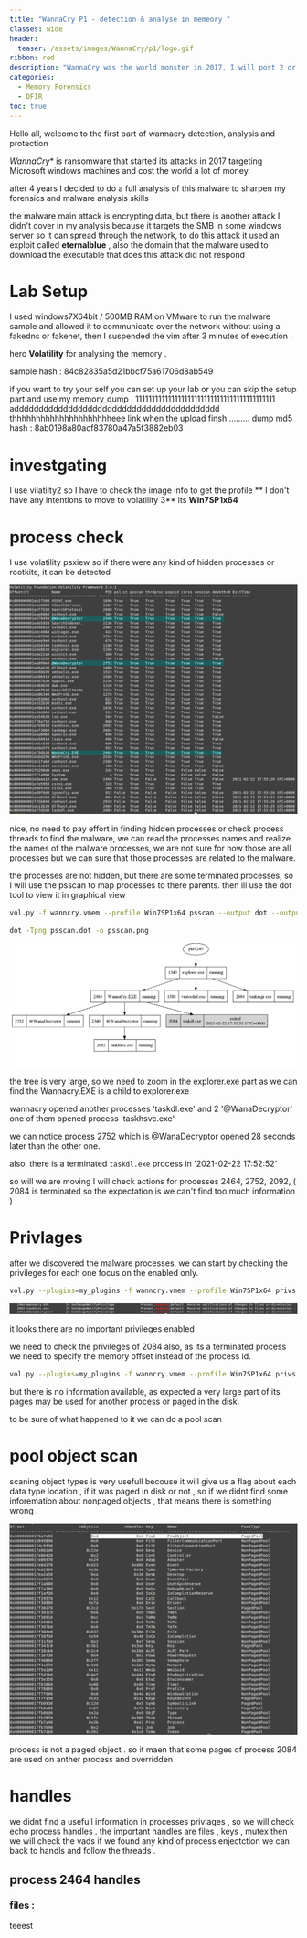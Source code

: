 ```yaml
---
title: "WannaCry P1 - detection & analyse in memeory "
classes: wide
header:  
  teaser: /assets/images/WannaCry/p1/logo.gif
ribbon: red
description: "WannaCry was the world monster in 2017, I will post 2 or 3 parts of my approach on detecting this malware in memory and using the IOCs to create a plugin to auto-detect and finding the encryption keys if possible  "
categories:
  - Memory Forensics
  - DFIR 
toc: true
---
```

Hello all, welcome to the first part of wannacry detection, analysis and protection

*WannaCry** is ransomware that started its attacks in 2017 targeting Microsoft windows machines and cost the world a lot of money.  

after 4 years I decided to do a full analysis of this malware to sharpen my forensics and malware analysis skills   

the malware main attack is encrypting data, but there is another attack I didn't cover in my analysis because it targets the SMB in some windows server so it can spread through the network, to do this attack it used an exploit called **eternalblue** , also the domain that the malware used to download the executable that does this attack did not respond

# Lab Setup 
I used windows7X64bit / 500MB RAM on VMware to run the malware sample and allowed it to communicate over the network without using a fakedns or fakenet, then I suspended the vim after 3 minutes of execution .

hero **Volatility** for analysing the memory .

sample hash : 84c82835a5d21bbcf75a61706d8ab549

if you want to try your self you can set up your lab or 
you can skip the setup part and use my memory_dump .
1111111111111111111111111111111111111111111 adddddddddddddddddddddddddddddddddddddddddd thhhhhhhhhhhhhhhhhhhhheee link when the upload finsh .........
dump md5 hash : 8ab0198a80acf83780a47a5f3882eb03

# investgating  
I use vilatilty2 so I have to check the image info to get the profile ** I don't have any intentions to move to volatility 3**
its **Win7SP1x64** 

# process check 
I use volatility psxiew so if there were any kind of hidden processes or rootkits, it can be detected 

[![1](/assets/images/WannaCry/p1/i1.png)](/assets/images/WannaCry/p1/i1.png)

nice, no need to pay effort in finding hidden processes or check process threads to find the malware, we can read the processes names and realize the names of the malware processes, we are not sure for now those are all processes but we can sure that those processes are related to the malware. 

the processes are not hidden, but there are some terminated processes, so I will use the psscan to map processes to there parents.
then ill use the dot tool to view it in graphical view 

```bash 
vol.py -f wanncry.vmem --profile Win7SP1x64 psscan --output dot --output-file psscan.dot
```
```bash 
dot -Tpng psscan.dot -o psscan.png
```
[![2](/assets/images/WannaCry/p1/i2.png)](/assets/images/WannaCry/p1/i2.png)

the tree is very large, so we need to zoom in the explorer.exe part as we can find the Wannacry.EXE is a child to explorer.exe 

wannacry opened another processes 'taskdl.exe' and 2 '@WanaDecryptor'  one of them opened process 'taskhsvc.exe' 

we can notice process 2752 which is @WanaDecryptor opened 28 seconds later than the other one. 

also, there is a terminated `taskdl.exe` process in '2021-02-22 17:52:52'

so will we are moving I will check actions for processes 2464, 2752, 2092, ( 2084 is terminated so the expectation is we can't find too much information )
# Privlages 

after we discovered the malware processes, we can start by checking the privileges for each one 
focus on the enabled only. 

```bash 
vol.py --plugins=my_plugins -f wanncry.vmem --profile Win7SP1x64 privs -p 2464,2752,2092 | grep Enabled
```

[![3](/assets/images/WannaCry/p1/i3.png)](/assets/images/WannaCry/p1/i3.png)

it looks there are no important privileges enabled 

we need to check the privileges of 2084 also, as its a terminated process we need to specify the memory offset instead of the process id.  

```bash 
vol.py --plugins=my_plugins -f wanncry.vmem --profile Win7SP1x64 privs --offset=0x000000001e77d2d0
```
but there is no information available, as expected a very large part of its pages may be used for another process or paged in the disk. 

to be sure of what happened  to it we can do a pool scan 

# pool object scan 
scaning object types is very usefull becouse it will give us a flag about each data type location , if it was paged in disk or not , so if we didnt find some inforemation about nonpaged objects , that means there is something wrong . 

[![4](/assets/images/WannaCry/p1/i4.png)](/assets/images/WannaCry/p1/i4.png)

process is not a paged object .
so it maen that some pages of process 2084 are used on anther process and overridden 

# handles 

we didnt find a usefull information in processes privlages , so we will check echo process handles .
the important handles are files , keys , mutex then we will check the vads if we found any kind of process enjectction we can back to handls and follow the threads .

## process 2464 handles  
### files : 

teeest 


